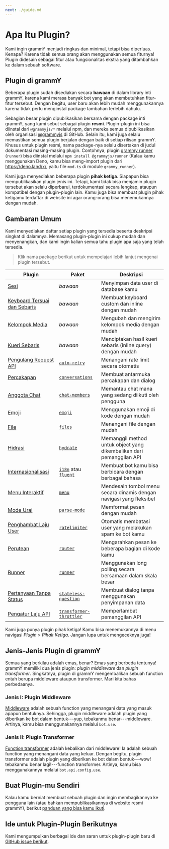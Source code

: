 ```yaml
---
next: ./guide.md
---
```


# Apa Itu Plugin?

Kami ingin grammY menjadi ringkas dan minimal, tetapi bisa diperluas.
Kenapa?
Karena tidak semua orang akan menggunakan semua fiturnya!
Plugin didesain sebagai fitur atau fungsionalitas ekstra yang ditambahkan ke dalam sebuah software.

## Plugin di grammY

Beberapa plugin sudah disediakan secara **bawaan** di dalam library inti grammY, karena kami merasa banyak bot yang akan membutuhkan fitur-fitur tersebut.
Dengan begitu, user baru akan lebih mudah menggunakannya karena tidak perlu menginstal package tambahan terlebih dahulu.

Sebagian besar plugin dipublikasikan bersama dengan package inti grammY, yang kami sebut sebagai plugin **resmi**.
Plugin-plugin ini bisa diinstal dari `@grammyjs/*` melalui npm, dan mereka semua dipublikasikan oleh organisasi [@grammyjs](https://github.com/grammyjs) di GitHub.
Selain itu, kami juga selalu memastikan semua plugin berjalan dengan baik di setiap rilisan grammY.
Khusus untuk plugin resmi, nama package-nya selalu disertakan di judul dokumentasi masing-masing plugin. Contohnya, plugin [grammy runner](./runner.md) (`runner`) bisa diinstal melalui `npm install @grammyjs/runner` (Kalau kamu menggunakan Deno, kamu bisa meng-import plugin dari <https://deno.land/x/>, yaitu file `mod.ts` di module `grammy_runner`).

Kami juga menyediakan beberapa plugin **pihak ketiga**.
Siapapun bisa mempublikasikan plugin jenis ini.
Tetapi, kami tidak bisa menjamin plugin tersebut akan selalu diperbarui, terdokumentasi secara lengkap, ataupun kompatibel dengan plugin-plugin lain.
Kamu juga bisa membuat plugin pihak ketigamu terdaftar di website ini agar orang-orang bisa menemukannya dengan mudah.

## Gambaran Umum

Kami menyediakan daftar setiap plugin yang tersedia beserta deskripsi singkat di dalamnya.
Memasang plugin-plugin ini cukup mudah dan menyenangkan, dan kami ingin kalian semua tahu plugin apa saja yang telah tersedia.

> Klik nama package berikut untuk mempelajari lebih lanjut mengenai plugin tersebut.

| Plugin                                             | Paket                                                 | Deskripsi                                                            |
| -------------------------------------------------- | ----------------------------------------------------- | -------------------------------------------------------------------- |
| [Sesi](./session.md)                               | _bawaan_                                              | Menyimpan data user di database kamu                                 |
| [Keyboard Tersuai dan Sebaris](./keyboard.md)      | _bawaan_                                              | Membuat keyboard custom dan inline dengan mudah                      |
| [Kelompok Media](./media-group.md)                 | _bawaan_                                              | Mengubah dan mengirim kelompok media dengan mudah                    |
| [Kueri Sebaris](./inline-query.md)                 | _bawaan_                                              | Menciptakan hasil kueri sebaris (inline query) dengan mudah          |
| [Pengulang Request API](./auto-retry.md)           | [`auto-retry`](./auto-retry.md)                       | Menangani rate limit secara otomatis                                 |
| [Percakapan](./conversations.md)                   | [`conversations`](./conversations.md)                 | Membuat antarmuka percakapan dan dialog                              |
| [Anggota Chat](./chat-members.md)                  | [`chat-members`](./chat-members.md)                   | Memantau chat mana yang sedang diikuti oleh pengguna                 |
| [Emoji](./emoji.md)                                | [`emoji`](./emoji.md)                                 | Menggunakan emoji di kode dengan mudah                               |
| [File](./files.md)                                 | [`files`](./files.md)                                 | Menangani file dengan mudah                                          |
| [Hidrasi](./hydrate.md)                            | [`hydrate`](./hydrate.md)                             | Memanggil method untuk object yang dikembalikan dari pemanggilan API |
| [Internasionalisasi](./i18n.md)                    | [`i18n`](./i18n.md) atau [`fluent`](./fluent.md)      | Membuat bot kamu bisa berbicara dengan berbagai bahasa               |
| [Menu Interaktif](./menu.md)                       | [`menu`](./menu.md)                                   | Mendesain tombol menu secara dinamis dengan navigasi yang fleksibel  |
| [Mode Urai](./parse-mode.md)                       | [`parse-mode`](./parse-mode.md)                       | Memformat pesan dengan mudah                                         |
| [Penghambat Laju User](./ratelimiter.md)           | [`ratelimiter`](./ratelimiter.md)                     | Otomatis membatasi user yang melakukan spam ke bot kamu              |
| [Perutean](./router.md)                            | [`router`](./router.md)                               | Mengarahkan pesan ke beberapa bagian di kode kamu                    |
| [Runner](./runner.md)                              | [`runner`](./runner.md)                               | Menggunakan long polling secara bersamaan dalam skala besar          |
| [Pertanyaan Tanpa Status](./stateless-question.md) | [`stateless-question`](./stateless-question.md)       | Membuat dialog tanpa menggunakan penyimpanan data                    |
| [Pengatur Laju API](./transformer-throttler.md)    | [`transformer-throttler`](./transformer-throttler.md) | Memperlambat pemanggilan API                                         |

Kami juga punya plugin pihak ketiga!
Kamu bisa menemukannya di menu navigasi _Plugin_ > _Pihak Ketiga_.
Jangan lupa untuk mengeceknya juga!

## Jenis-Jenis Plugin di grammY

Semua yang berkilau adalah emas, benar?
Emas yang berbeda tentunya!
grammY memiliki dua jenis plugin: _plugin middleware_ dan _plugin transformer_.
Singkatnya, plugin di grammY mengembalikan sebuah function entah berupa middleware ataupun transformer.
Mari kita bahas perbedaanya.

### Jenis I: Plugin Middleware

[Middleware](../guide/middleware.md) adalah sebuah function yang menangani data yang masuk apapun bentuknya.
Sehingga, plugin middleware adalah plugin yang diberikan ke bot dalam bentuk---yup, tebakanmu benar---middleware.
Artinya, kamu bisa menggunakannya melalui `bot.use`.

### Jenis II: Plugin Transformer

[Function transformer](../advanced/transformers.md) adalah kebalikan dari middleware!
Ia adalah sebuah function yang menangani data yang keluar.
Dengan begitu, plugin transformer adalah plugin yang diberikan ke bot dalam bentuk---wow! tebakanmu benar lagi!---function transformer.
Artinya, kamu bisa menggunakannya melalui `bot.api.config.use`.

## Buat Plugin-mu Sendiri

Kalau kamu berniat membuat sebuah plugin dan ingin membagikannya ke pengguna lain (atau bahkan mempublikasikannya di website resmi grammY), berikut [panduan yang bisa kamu ikuti](./guide.md).

## Ide untuk Plugin-Plugin Berikutnya

Kami mengumpulkan berbagai ide dan saran untuk plugin-plugin baru di [GitHub issue berikut](https://github.com/grammyjs/grammY/issues/110).
